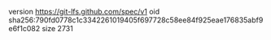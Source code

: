 version https://git-lfs.github.com/spec/v1
oid sha256:790fd0778c1c3342261019405f697728c58ee84f925eae176835abf9e6f1c082
size 2731
